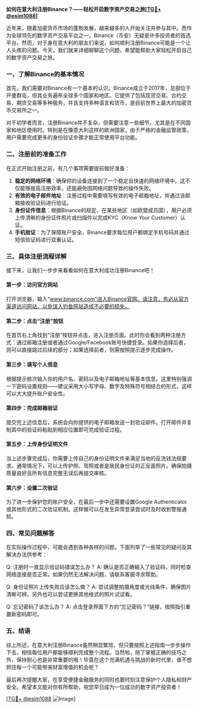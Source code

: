 **如何在意大利注册Binance？——轻松开启数字资产交易之旅[[TG💪+ @esim1088](https://t.me/s/esim1088)]**

近年来，随着加密货币市场的蓬勃发展，越来越多的人开始关注并参与其中。而作为全球领先的数字资产交易平台之一，Binance（币安）无疑是许多投资者的首选平台。然而，对于身在意大利的朋友们来说，如何顺利注册Binance可能是一个让人头疼的问题。今天，我们就来详细聊聊这个问题，希望能帮助大家轻松开启自己的数字资产交易之旅。

### 一、了解Binance的基本情况

首先，我们需要对Binance有一个基本的认识。Binance成立于2017年，总部位于开曼群岛，但其业务遍布全球多个国家和地区。它提供了包括现货交易、合约交易、期货交易等多种服务，并且支持多种语言和货币，是目前世界上最大的加密货币交易所之一。

对于初学者而言，注册Binance并不复杂，但需要注意一些细节，尤其是在不同国家和地区使用时。特别是在像意大利这样的欧洲国家，由于严格的金融监管政策，用户需要完成更多的身份验证步骤才能正常使用平台功能。

### 二、注册前的准备工作

在正式开始注册之前，有几个事项需要提前做好准备：

1. **稳定的网络环境**：确保你的设备连接到了一个稳定且快速的网络环境中。这不仅能够提高注册效率，还能避免因网络问题导致的操作失败。
2. **有效的电子邮件地址**：注册过程中需要填写有效的电子邮箱地址，并通过该邮箱接收验证码进行验证。
3. **身份证件信息**：根据Binance的规定，在某些地区（如欧盟成员国），用户必须上传清晰的身份证件照片或扫描件以完成KYC（Know Your Customer）认证。
4. **手机验证**：为了保障账户安全，Binance要求每位用户都绑定手机号码并通过短信验证码进行双重认证。

### 三、具体注册流程详解

接下来，让我们一步步来看看如何在意大利成功注册Binance吧！

#### 第一步：访问官方网站
打开浏览器，输入“www.binance.com”进入Binance官网。请注意，务必从官方渠道访问网站，以免误入钓鱼网站造成不必要的损失。

#### 第二步：点击“注册”按钮
在首页右上角找到“注册”按钮并点击，进入注册页面。此时你会看到两种注册方式：通过邮箱注册或者通过Google/Facebook账号快捷登录。如果你选择后者，则可以直接跳过后续的部分；如果选择前者，则需按照提示逐步完成操作。

#### 第三步：填写个人信息
根据提示依次输入你的用户名、密码以及电子邮箱地址等基本信息。这里特别强调一下密码设置规则——建议采用大小写字母、数字及特殊符号相结合的形式，这样可以大大提升账户安全性。

#### 第四步：完成邮箱验证
提交完上述信息后，系统会向你提供的电子邮箱发送一封验证邮件。打开邮件并复制其中的验证码粘贴到相应位置即可完成验证过程。

#### 第五步：上传身份证明文件
当上述步骤完成后，你需要上传自己的身份证明文件来满足当地的反洗钱法规要求。通常情况下，可以上传护照、驾照或者是居民身份证的正反面照片。确保拍摄质量良好且所有信息完整无误后再提交审核。

#### 第六步：设置二次验证
为了进一步保护您的账户安全，在最后一步中还需要设置Google Authenticator或其他形式的二次验证机制。这样做可以在发生异常登录尝试时及时收到警报通知。

### 四、常见问题解答

在实际操作过程中，可能会遇到各种各样的问题。下面列举了一些常见的疑问及其解决办法供参考：

Q: 注册时一直显示验证码错误怎么办？
A: 确认是否正确输入了验证码，同时检查网络连接是否正常。如果仍然无法解决问题，请联系客服寻求帮助。

Q: 身份证照片上传失败应该怎么做？
A: 尝试调整拍摄角度或光线条件，确保图片清晰可辨。另外也可以尝试更换其他格式的照片试试看。

Q: 忘记密码了该怎么办？
A: 点击登录界面下方的“忘记密码？”链接，按照指引重置新密码即可。

### 五、结语

综上所述，在意大利注册Binance虽然稍显繁琐，但只要按照上述指南一步步操作下去，相信每位用户都能够顺利完成整个流程。当然啦，除了掌握正确的技巧之外，保持耐心也是非常重要的哦！毕竟在这个充满机遇与挑战的新时代里，谁不想抓住每一个可能带来财富增值的机会呢？

最后再次提醒大家，在享受便捷金融服务的同时也要时刻注意保护个人隐私和财产安全。希望本文能对你有所帮助，祝您早日成为一位成功的数字资产投资者！

[[TG💪+ @esim1088](https://t.me/s/esim1088) ![Image](https://i.postimg.cc/4NQfJmqS/Snipaste-2025-05-13-00-14-12.png)]